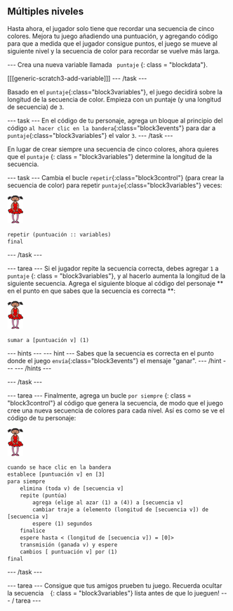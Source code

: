 ## Múltiples niveles

Hasta ahora, el jugador solo tiene que recordar una secuencia de cinco colores. Mejora tu juego añadiendo una puntuación, y agregando código para que a medida que el jugador consigue puntos, el juego se mueve al siguiente nivel y la secuencia de color para recordar se vuelve más larga.

\--- Crea una nueva variable llamada ` puntaje` {: class = "blockdata"}.

[[[generic-scratch3-add-variable]]] \--- /task \---

Basado en el `puntaje`{:class="block3variables"}, el juego decidirá sobre la longitud de la secuencia de color. Empieza con un puntaje (y una longitud de secuencia) de `3`.

\--- task \--- En el código de tu personaje, agrega un bloque al principio del código `al hacer clic en la bandera`{:class="block3events"} para dar a `puntaje`{:class="block3variables"} el valor `3`. \--- /task \---

En lugar de crear siempre una secuencia de cinco colores, ahora quieres que el ` puntaje ` {: class = "block3variables"} determine la longitud de la secuencia.

\--- task \--- Cambia el bucle `repetir`{:class="block3control"} (para crear la secuencia de color) para repetir `puntaje`{:class="block3variables"} veces:

![objeto](images/ballerina.png)

```blocks3
repetir (puntuación :: variables)
final
```

\--- /task \---

\--- tarea \--- Si el jugador repite la secuencia correcta, debes agregar ` 1 ` a ` puntaje` {: class = "block3variables"}, y al hacerlo aumenta la longitud de la siguiente secuencia. Agrega el siguiente bloque al código del personaje ** en el punto en que sabes que la secuencia es correcta **:

![objeto](images/ballerina.png)

```blocks3
sumar a [puntuación v] (1)
```

\--- hints \--- \--- hint \--- Sabes que la secuencia es correcta en el punto donde el juego `envía`{:class="block3events"} el mensaje "ganar". \--- /hint \--- \--- /hints \---

\--- /task \---

\--- tarea \--- Finalmente, agrega un bucle ` por siempre ` {: class = "block3control"} al código que genera la secuencia, de modo que el juego cree una nueva secuencia de colores para cada nivel. Así es como se ve el código de tu personaje:

![bailarina](images/ballerina.png)

```blocks3
cuando se hace clic en la bandera
establece [puntuación v] en [3]
para siempre
    elimina (toda v) de [secuencia v]
    repite (puntúa)
        agrega (elige al azar (1) a (4)) a [secuencia v]
        cambiar traje a (elemento (longitud de [secuencia v]) de [secuencia v]
        espere (1) segundos
    finalice
    espere hasta < (longitud de [secuencia v]) = [0]>
    transmisión (ganada v) y espere
    cambios [ puntuación v] por (1)
final
```

\--- /task \---

\--- tarea \--- Consigue que tus amigos prueben tu juego. Recuerda ocultar la secuencia ` ` {: class = "block3variables"} lista antes de que lo jueguen! \--- / tarea \---